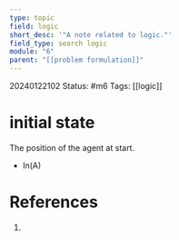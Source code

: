```yaml
---
type: topic
field: logic
short_desc: '"A note related to logic."'
field_type: search logic
module: "6"
parent: "[[problem formulation]]"
---
```


20240122102
Status: #m6
Tags: [[logic]]

# initial state

The position of the agent at start.
- ln(A)

# References

1. 